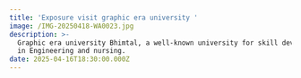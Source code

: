 ```yaml
---
title: 'Exposure visit graphic era university '
image: /IMG-20250418-WA0023.jpg
description: >-
  Graphic era university Bhimtal, a well-known university for skill development
  in Engineering and nursing.
date: 2025-04-16T18:30:00.000Z
---
```



